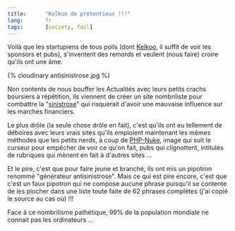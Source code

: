 ```yaml
---
title:      "Kelkoo de prétentieux !!!"
lang:       fr
tags:       [society, fail]
---
```



Voilà que les startupiens de tous poils (dont [Kelkoo](http://fr.kelkoo.com/), il suffit de voir les sponsors et pubs), s'inventent des remords et veulent (nous faire) croire qu'ils ont une âme.

{% cloudinary antisinistrose.jpg %}

Non contents de nous bouffer les Actualités avec leurs petits crachs boursiers à répétition, ils viennent de créer un site nombriliste pour combattre la "[sinistrose](http://www.antisinistrose.com/)" qui risquerait d'avoir une mauvaise influence sur les marchés financiers.

Le plus drôle (la seule chose drôle en fait), c'est qu'ils ont eu tellement de déboires avec leurs vrais sites qu'ils emploient maintenant les mêmes méthodes que les petits nerds, à coup de [PHP-Nuke](http://www.phpnuke.org/), image qui suit le curseur pour empêcher de voir ce qu'on fait, pubs qui clignottent, intitulés de rubriques qui mènent en fait à d'autres sites ...

Et le pire, c'est que pour faire jeune et branché, ils ont mis un pipotron renommé "générateur antisinistrose". Mais ce qui est pire encore, c'est que c'est un faux pipotron qui ne compose aucune phrase puisqu'il se contente de les piocher dans une liste toute faite de 62 phrases complètes (j'ai copié le source au cas où) !!!

Face à ce nombrilisme pathétique, 99% de la population mondiale ne connait pas les ordinateurs ...
